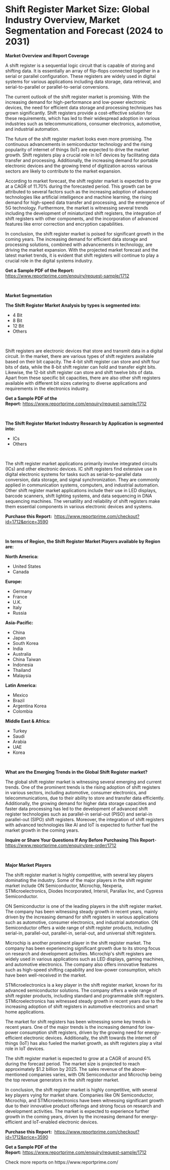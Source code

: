 <p><h1>Shift Register Market Size: Global Industry Overview, Market Segmentation and Forecast (2024 to 2031)</h1></p><p><strong>Market Overview and Report Coverage</strong></p>
<p><p>A shift register is a sequential logic circuit that is capable of storing and shifting data. It is essentially an array of flip-flops connected together in a serial or parallel configuration. These registers are widely used in digital systems for various applications including data storage, data retrieval, and serial-to-parallel or parallel-to-serial conversions.</p><p>The current outlook of the shift register market is promising. With the increasing demand for high-performance and low-power electronic devices, the need for efficient data storage and processing techniques has grown significantly. Shift registers provide a cost-effective solution for these requirements, which has led to their widespread adoption in various industries such as telecommunications, consumer electronics, automotive, and industrial automation.</p><p>The future of the shift register market looks even more promising. The continuous advancements in semiconductor technology and the rising popularity of internet of things (IoT) are expected to drive the market growth. Shift registers play a crucial role in IoT devices by facilitating data transfer and processing. Additionally, the increasing demand for portable electronic devices and the growing trend of digitization across various sectors are likely to contribute to the market expansion.</p><p>According to market forecast, the shift register market is expected to grow at a CAGR of 11.70% during the forecasted period. This growth can be attributed to several factors such as the increasing adoption of advanced technologies like artificial intelligence and machine learning, the rising demand for high-speed data transfer and processing, and the emergence of 5G technology. Furthermore, the market is witnessing several trends including the development of miniaturized shift registers, the integration of shift registers with other components, and the incorporation of advanced features like error correction and encryption capabilities.</p><p>In conclusion, the shift register market is poised for significant growth in the coming years. The increasing demand for efficient data storage and processing solutions, combined with advancements in technology, are driving the market expansion. With the projected market forecast and the latest market trends, it is evident that shift registers will continue to play a crucial role in the digital systems industry.</p></p>
<p><strong>Get a Sample PDF of the Report:</strong> <a href="https://www.reportprime.com/enquiry/request-sample/1712">https://www.reportprime.com/enquiry/request-sample/1712</a></p>
<p>&nbsp;</p>
<p><strong>Market Segmentation</strong></p>
<p><strong>The Shift Register Market Analysis by types is segmented into:</strong></p>
<p><ul><li>4 Bit</li><li>8 Bit</li><li>12 Bit</li><li>Others</li></ul></p>
<p>&nbsp;</p>
<p><p>Shift registers are electronic devices that store and transmit data in a digital circuit. In the market, there are various types of shift registers available based on their bit capacity. The 4-bit shift register can store and shift four bits of data, while the 8-bit shift register can hold and transfer eight bits. Likewise, the 12-bit shift register can store and shift twelve bits of data. Apart from these specific bit capacities, there are also other shift registers available with different bit sizes catering to diverse applications and requirements in the electronics industry.</p></p>
<p><strong>Get a Sample PDF of the Report:</strong>&nbsp;<a href="https://www.reportprime.com/enquiry/request-sample/1712">https://www.reportprime.com/enquiry/request-sample/1712</a></p>
<p>&nbsp;</p>
<p><strong>The Shift Register Market Industry Research by Application is segmented into:</strong></p>
<p><ul><li>ICs</li><li>Others</li></ul></p>
<p>&nbsp;</p>
<p><p>The shift register market applications primarily involve integrated circuits (ICs) and other electronic devices. IC shift registers find extensive use in digital electronic systems for tasks such as serial-to-parallel data conversion, data storage, and signal synchronization. They are commonly applied in communication systems, computers, and industrial automation. Other shift register market applications include their use in LED displays, barcode scanners, shift lighting systems, and data sequencing in DNA sequencing machines. The versatility and reliability of shift registers make them essential components in various electronic devices and systems.</p></p>
<p><strong>Purchase this Report:</strong>&nbsp; <a href="https://www.reportprime.com/checkout?id=1712&price=3590">https://www.reportprime.com/checkout?id=1712&price=3590</a></p>
<p>&nbsp;</p>
<p><strong>In terms of Region, the Shift Register Market Players available by Region are:</strong></p>
<p>
    <p> <strong> North America: </strong>
        <ul>
            <li>United States</li>
            <li>Canada</li>
        </ul>
        </p> 
    <p> <strong> Europe: </strong>
        <ul>
            <li>Germany</li>
            <li>France</li>
            <li>U.K.</li>
            <li>Italy</li>
            <li>Russia</li>
        </ul>
        </p> 
    <p> <strong> Asia-Pacific: </strong>
        <ul>
            <li>China</li>
            <li>Japan</li>
            <li>South Korea</li>
            <li>India</li>
            <li>Australia</li>
            <li>China Taiwan</li>
            <li>Indonesia</li>
            <li>Thailand</li>
            <li>Malaysia</li>
        </ul>
        </p> 
    <p> <strong> Latin America: </strong>
        <ul>
            <li>Mexico</li>
            <li>Brazil</li>
            <li>Argentina Korea</li>
            <li>Colombia</li>
        </ul>
        </p> 
    <p> <strong> Middle East & Africa: </strong>
        <ul>
            <li>Turkey</li>
            <li>Saudi</li>
            <li>Arabia</li>
            <li>UAE</li>
            <li>Korea</li>
        </ul>
    </p>
    </p>
<p>&nbsp;</p>
<p><strong>What are the Emerging Trends in the Global Shift Register market?</strong></p>
<p><p>The global shift register market is witnessing several emerging and current trends. One of the prominent trends is the rising adoption of shift registers in various sectors, including automotive, consumer electronics, and telecommunications, due to their ability to store and transfer data efficiently. Additionally, the growing demand for higher data storage capacities and faster data processing has led to the development of advanced shift register technologies such as parallel-in serial-out (PISO) and serial-in parallel-out (SIPO) shift registers. Moreover, the integration of shift registers with advanced technologies like AI and IoT is expected to further fuel the market growth in the coming years.</p></p>
<p><strong>Inquire or Share Your Questions If Any Before Purchasing This Report</strong>- <a href="https://www.reportprime.com/enquiry/pre-order/1712">https://www.reportprime.com/enquiry/pre-order/1712</a></p>
<p>&nbsp;</p>
<p><strong>Major Market Players</strong></p>
<p><p>The shift register market is highly competitive, with several key players dominating the industry. Some of the major players in the shift register market include ON Semiconductor, Microchip, Nexperia, STMicroelectronics, Diodes Incorporated, Intersil, Parallax Inc, and Cypress Semiconductor.</p><p>ON Semiconductor is one of the leading players in the shift register market. The company has been witnessing steady growth in recent years, mainly driven by the increasing demand for shift registers in various applications such as automotive, consumer electronics, and industrial automation. ON Semiconductor offers a wide range of shift register products, including serial-in, parallel-out, parallel-in, serial-out, and universal shift registers.</p><p>Microchip is another prominent player in the shift register market. The company has been experiencing significant growth due to its strong focus on research and development activities. Microchip's shift registers are widely used in various applications such as LED displays, gaming machines, and automotive electronics. The company also offers innovative features such as high-speed shifting capability and low-power consumption, which have been well-received in the market.</p><p>STMicroelectronics is a key player in the shift register market, known for its advanced semiconductor solutions. The company offers a wide range of shift register products, including standard and programmable shift registers. STMicroelectronics has witnessed steady growth in recent years due to the increasing adoption of shift registers in automotive electronics and smart home applications.</p><p>The market for shift registers has been witnessing some key trends in recent years. One of the major trends is the increasing demand for low-power consumption shift registers, driven by the growing need for energy-efficient electronic devices. Additionally, the shift towards the internet of things (IoT) has also fueled the market growth, as shift registers play a vital role in IoT devices.</p><p>The shift register market is expected to grow at a CAGR of around 6% during the forecast period. The market size is projected to reach approximately $1.2 billion by 2025. The sales revenue of the above-mentioned companies varies, with ON Semiconductor and Microchip being the top revenue generators in the shift register market.</p><p>In conclusion, the shift register market is highly competitive, with several key players vying for market share. Companies like ON Semiconductor, Microchip, and STMicroelectronics have been witnessing significant growth due to their innovative product offerings and strong focus on research and development activities. The market is expected to experience further growth in the coming years, driven by the increasing demand for energy-efficient and IoT-enabled electronic devices.</p></p>
<p><strong>Purchase this Report:</strong>&nbsp;&nbsp;<a href="https://www.reportprime.com/checkout?id=1712&price=3590">https://www.reportprime.com/checkout?id=1712&price=3590</a></p>
<p></p>
<p><strong>Get a Sample PDF of the Report:</strong>&nbsp;<a href="https://www.reportprime.com/enquiry/request-sample/1712">https://www.reportprime.com/enquiry/request-sample/1712</a></p>
<p>Check more reports on https://www.reportprime.com/</p>